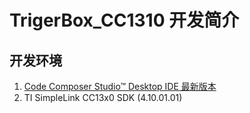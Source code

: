 # TrigerBox_CC1310 开发简介
## 开发环境
1. [Code Composer Studio™ Desktop IDE 最新版本](https://www.ti.com.cn/zh-cn/design-resources/embedded-development/ccs-development-tools.html#ide-desktop)
2. TI SimpleLink CC13x0 SDK (4.10.01.01)